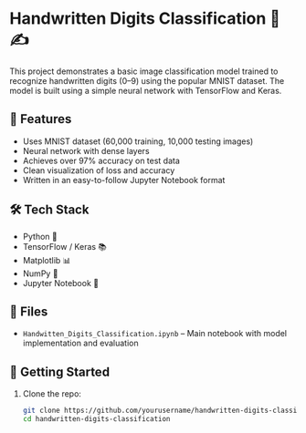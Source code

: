 # Handwritten Digits Classification 🧠✍️

This project demonstrates a basic image classification model trained to recognize handwritten digits (0–9) using the popular MNIST dataset. The model is built using a simple neural network with TensorFlow and Keras.

## 🧾 Features

- Uses MNIST dataset (60,000 training, 10,000 testing images)
- Neural network with dense layers
- Achieves over 97% accuracy on test data
- Clean visualization of loss and accuracy
- Written in an easy-to-follow Jupyter Notebook format

## 🛠️ Tech Stack

- Python 🐍
- TensorFlow / Keras 📚
- Matplotlib 📊
- NumPy 🔢
- Jupyter Notebook 📓

## 📁 Files

- `Handwitten_Digits_Classification.ipynb` – Main notebook with model implementation and evaluation

## 🚀 Getting Started

1. Clone the repo:
   ```bash
   git clone https://github.com/yourusername/handwritten-digits-classification.git
   cd handwritten-digits-classification
